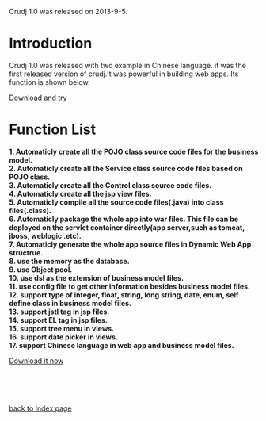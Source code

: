 Crudj 1.0 was released on 2013-9-5.

# Introduction #

Crudj 1.0 was released with two example in Chinese language. it was the first released version of crudj.It was powerful in building web apps. Its function is shown below.

<a href='http://code.google.com/p/crudj/wiki/HistoryData'>
Download and try</a><br />

# Function List #

**1. Automaticly create all the POJO class source code files for the business model.**<br />
**2. Automaticly create all the Service class source code files based on POJO class.**<br />
**3. Automaticly create all the Control class source code files.**<br />
**4. Automaticly create all the jsp view files.**<br />
**5. Automaticly compile all the source code files(.java) into class files(.class).**<br />
**6. Automaticly package the whole app into war files. This file can be deployed on the servlet container directly(app server,such as tomcat, jboss, weblogic .etc).**<br />
**7. Automaticly generate the whole app source files in Dynamic Web App structrue.**<br />
**8. use the memory as the database.**<br />
**9. use Object pool.**<br />
**10. use dsl as the extension of business model files.**<br />
**11. use config file to get other information besides business model files.**<br />
**12. support type of integer, float, string, long string, date, enum, self define class in business model files.**<br />
**13. support jstl tag in jsp files.**<br />
**14. support EL tag in jsp files.**<br />
**15. support tree menu in views.**<br />
**16. support date picker in views.**<br />
**17. support Chinese language in web app and business model files.**<br />

<a href='http://code.google.com/p/crudj/wiki/HistoryData'>
Download it now</a><br />

<br /><br /><br />

<a href='http://code.google.com/p/crudj/wiki/WikiIndex'>
back to Index page</a><br />